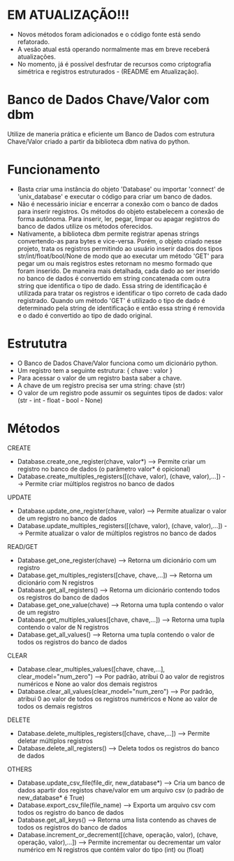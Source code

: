 # EM ATUALIZAÇÃO!!!
- Novos métodos foram adicionados e o código fonte está sendo refatorado.
- A vesão atual está operando normalmente mas em breve receberá atualizações.
- No momento, já é possível desfrutar de recursos como criptografia simétrica e registros estruturados - (README em Atualização).

# Banco de Dados Chave/Valor com dbm
Utilize de maneria prática e eficiente um Banco de Dados com estrutura Chave/Valor criado a partir da biblioteca dbm nativa do python.

# Funcionamento
 - Basta criar uma instância do objeto 'Database' ou importar 'connect' de 'unix_database' e executar o código para criar um banco de dados.
 - Não é necessário iniciar e encerrar a conexão com o banco de dados para inserir registros. Os métodos do objeto estabelecem a conexão de forma autônoma. Para inserir, ler, pegar, limpar ou apagar registros do banco de dados utilize os métodos oferecidos.
 - Nativamente, a biblioteca dbm permite registrar apenas strings convertendo-as para bytes e vice-versa. Porém, o objeto criado nesse projeto, trata os registros permitindo ao usuário inserir dados dos tipos str/int/float/bool/None de modo que ao executar um método 'GET' para pegar um ou mais registros estes retornam no mesmo formado que foram inserido. De maneira mais detalhada, cada dado ao ser inserido no banco de dados é convertido em string concatenada com outra string que identifica o tipo de dado. Essa string de identificação é utilizada para tratar os registros e identificar o tipo correto de cada dado registrado. Quando um método 'GET' é utilizado o tipo de dado é determinado pela string de identificação e então essa string é removida e o dado é convertido ao tipo de dado original.

# Estrututra
 - O Banco de Dados Chave/Valor funciona como um dicionário python.
 - Um registro tem a seguinte estrutura: { chave : valor }
 - Para acessar o valor de um registro basta saber a chave.
 - A chave de um registro precisa ser uma string: chave (str)
 - O valor de um registro pode assumir os seguintes tipos de dados: valor (str - int - float - bool - None)

# Métodos
CREATE
 - Database.create_one_register(chave, valor*) --> Permite criar um registro no banco de dados (o parâmetro valor* é opicional)
 - Database.create_multiples_registers([(chave, valor), (chave, valor),...]) --> Permite criar múltiplos registros no banco de dados

UPDATE
 - Database.update_one_register(chave, valor) --> Permite atualizar o valor de um registro no banco de dados
 - Database.update_multiples_registers([(chave, valor), (chave, valor),...]) --> Permite atualizar o valor de múltiplos registros no banco de dados

READ/GET
 - Database.get_one_register(chave) --> Retorna um dicionário com um registro
 - Database.get_multiples_registers([chave, chave,...]) --> Retorna um dicionário com N registros
 - Database.get_all_registers() --> Retorna um dicionário contendo todos os registros do banco de dados
 - Database.get_one_value(chave) --> Retorna uma tupla contendo o valor de um registro
 - Database.get_multiples_values([chave, chave,...]) --> Retorna uma tupla contendo o valor de N registros
 - Database.get_all_values() --> Retorna uma tupla contendo o valor de todos os registros do banco de dados

CLEAR
 - Database.clear_multiples_values([chave, chave,...], clear_model="num_zero") --> Por padrão, atribui 0 ao valor de registros numéricos e None ao valor dos demais registros
 - Database.clear_all_values(clear_model="num_zero") --> Por padrão, atribui 0 ao valor de todos os registros numéricos e None ao valor de todos os demais registros
 
DELETE
 - Database.delete_multiples_registers([chave, chave,...]) --> Permite deletar múltiplos registros
 - Database.delete_all_registers() --> Deleta todos os registros do banco de dados

OTHERS
 - Database.update_csv_file(file_dir, new_database*) --> Cria um banco de dados apartir dos registos chave/valor em um arquivo csv (o padrão de new_database* é True)
 - Database.export_csv_file(file_name) --> Exporta um arquivo csv com todos os registro do banco de dados
 - Database.get_all_keys() --> Retorna uma lista contendo as chaves de todos os registros do banco de dados
 - Database.increment_or_decrement([(chave, operação, valor), (chave, operação, valor),...]) --> Permite incrementar ou decrementar um valor numérico em N registros que contém valor do tipo (int) ou (float)
